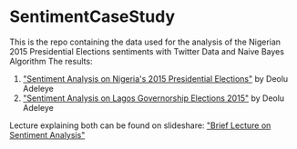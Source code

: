 # SentimentCaseStudy
This is the repo containing the data used for the analysis of the Nigerian 2015 Presidential Elections sentiments with Twitter Data and Naive Bayes Algorithm
The results:

1. ["Sentiment Analysis on Nigeria's 2015 Presidential Elections"](http://bit.ly/1CtfdxN) by Deolu Adeleye
2. ["Sentiment Analysis on Lagos Governorship Elections 2015"](http://bit.ly/1OjNUtT) by Deolu Adeleye

Lecture explaining both can be found on slideshare: ["Brief Lecture on Sentiment Analysis"](http://bit.ly/1ODHHd6)
